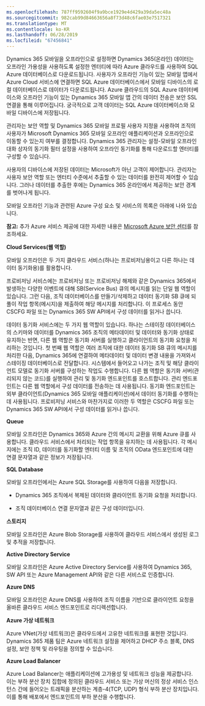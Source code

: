 ```yaml
---
ms.openlocfilehash: 787ff9592604f9a9bce1929e4d429a39da5ec48a
ms.sourcegitcommit: 982cab99d84663656a8f73d48c6fae03e7517321
ms.translationtype: MT
ms.contentlocale: ko-KR
ms.lasthandoff: 06/28/2019
ms.locfileid: "67456841"
---
```

Dynamics 365 모바일을 오프라인으로 설정하면 Dynamics 365(온라인) 데이터는 오프라인 가용성을 사용하도록 설정한 엔터티에 따라 Azure 클라우드를 사용하여 SQL Azure 데이터베이스로 다운로드됩니다. 사용자가 오프라인 기능이 있는 모바일 앱에서 Azure Cloud 서비스에 연결하면 SQL Azure 데이터베이스에서 모바일 디바이스의 로컬 데이터베이스로 데이터가 다운로드됩니다. Azure 클라우드의 SQL Azure 데이터베이스와 오프라인 기능이 있는 Dynamics 365 모바일 앱 간의 데이터 전송은 보안 SSL 연결을 통해 이루어집니다. 궁극적으로 고객 데이터는 SQL Azure 데이터베이스와 모바일 디바이스에 저장됩니다.  
  
 관리자는 보안 역할 및 Dynamics 365 모바일 프로필 사용자 지정을 사용하여 조직의 사용자가 Microsoft Dynamics 365 모바일 오프라인 애플리케이션과 오프라인으로 이동할 수 있는지 여부를 결정합니다. Dynamics 365 관리자는 설정-모바일 오프라인 대화 상자의 동기화 필터 설정을 사용하여 오프라인 동기화를 통해 다운로드할 엔터티를 구성할 수 있습니다.  
  
 사용자의 디바이스에 저장된 데이터는 Microsoft가 아닌 고객이 제어합니다. 관리자는 사용자 보안 역할 또는 엔터티 수준에서 추출할 수 있는 데이터를 완전히 제어할 수 있습니다. 그러나 데이터를 추출한 후에는 Dynamics 365 온라인에서 제공하는 보안 경계를 벗어나게 됩니다.  
  
 모바일 오프라인 기능과 관련된 Azure 구성 요소 및 서비스의 목록은 아래에 나와 있습니다.  
  
 **참고:** 추가 Azure 서비스 제공에 대한 자세한 내용은 [Microsoft Azure 보안 센터](https://azure.microsoft.com/support/trust-center/)를 참조하세요.  
  
 **Cloud Services(웹 역할)**  
  
 모바일 오프라인은 두 가지 클라우드 서비스(하나는 프로비저닝용이고 다른 하나는 데이터 동기화용)를 활용합니다.  
  
 프로비저닝 서비스에는 프로비저닝 또는 프로비저닝 해제와 같은 Dynamics 365에서 발생하는 다양한 이벤트에 대해 SB(Service Bus) 큐의 메시지를 읽는 단일 웹 역할이 있습니다. 그런 다음, 조직 데이터베이스를 만들기/삭제하고 데이터 동기화 SB 큐에 되풀이 작업 항목(메시지)을 제출하여 해당 메시지를 처리합니다. 이 프로세스 동안 CSCFG 파일 또는 Dynamics 365 SW API에서 구성 데이터를 읽거나 씁니다.  
  
 데이터 동기화 서비스에는 두 가지 웹 역할이 있습니다. 하나는 스테이징 데이터베이스의 스키마와 데이터를 Dynamics 365 조직의 메타데이터 및 데이터와 동기화 상태로 유지하는 반면, 다른 웹 역할은 동기화 서버를 실행하고 클라이언트의 동기화 요청을 처리하는 것입니다. 첫 번째 웹 역할은 여러 조직에 대한 데이터 동기화 SB 큐의 메시지를 처리한 다음, Dynamics 365에 연결하여 메타데이터 및 데이터 변경 내용을 가져와서 스테이징 데이터베이스로 전달합니다. 시스템에서 들어오고 나가는 조직 및 해당 클라이언트 모델로 동기화 서버를 구성하는 작업도 수행합니다. 다른 웹 역할은 동기화 서버(관리되지 않는 코드)를 실행하여 관리 및 동기화 엔드포인트를 호스트합니다. 관리 엔드포인트는 다른 웹 역할에서 구성 데이터를 전송하는 데 사용됩니다. 동기화 엔드포인트는 외부 클라이언트(Dynamics 365 모바일 애플리케이션)에서 데이터 동기화를 수행하는 데 사용됩니다. 프로비저닝 서비스와 마찬가지로 이러한 두 역할은 CSCFG 파일 또는 Dynamics 365 SW API에서 구성 데이터를 읽거나 씁니다.  
  
 **Queue**  
  
 모바일 오프라인은 Dynamics 365와 Azure 간의 메시지 교환을 위해 Azure 큐를 사용합니다. 클라우드 서비스에서 처리되는 작업 항목을 유지하는 데 사용됩니다. 각 메시지에는 조직 ID, 데이터를 동기화할 엔터티 이름 및 조직의 OData 엔드포인트에 대한 연결 문자열과 같은 정보가 저장됩니다.  
  
 **SQL Database**  
  
 모바일 오프라인에서는 Azure SQL Storage를 사용하여 다음을 저장합니다.  
  
-   Dynamics 365 조직에서 복제된 데이터와 클라이언트 동기화 요청을 처리합니다.  
  
-   조직 데이터베이스 연결 문자열과 같은 구성 데이터입니다.  
  
 **스토리지**  
  
 모바일 오프라인은 Azure Blob Storage를 사용하여 클라우드 서비스에서 생성된 로그 및 추적을 저장합니다.  
  
 **Active Directory Service**  
  
 모바일 오프라인은 Azure Active Directory Service를 사용하여 Dynamics 365, SW API 또는 Azure Management API와 같은 다른 서비스로 인증합니다.  
  
 **Azure DNS**  
  
 모바일 오프라인은 Azure DNS를 사용하여 조직 이름을 기반으로 클라이언트 요청을 올바른 클라우드 서비스 엔드포인트로 리디렉션합니다.  
  
 **Azure 가상 네트워크**  
  
 Azure VNet(가상 네트워크)은 클라우드에서 고유한 네트워크를 표현한 것입니다. Dynamics 365 제품 팀은 Azure 네트워크 설정을 제어하고 DHCP 주소 블록, DNS 설정, 보안 정책 및 라우팅을 정의할 수 있습니다.  
  
 **Azure Load Balancer**  
  
 Azure Load Balancer는 애플리케이션에 고가용성 및 네트워크 성능을 제공합니다. 이는 부하 분산 장치 집합에 정의된 클라우드 서비스 또는 가상 머신의 정상 서비스 인스턴스 간에 들어오는 트래픽을 분산하는 계층-4(TCP, UDP) 형식 부하 분산 장치입니다. 이를 통해 배포에서 엔드포인트의 부하 분산을 수행합니다.